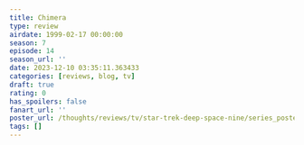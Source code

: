 ```yaml
---
title: Chimera
type: review
airdate: 1999-02-17 00:00:00
season: 7
episode: 14
season_url: ''
date: 2023-12-10 03:35:11.363433
categories: [reviews, blog, tv]
draft: true
rating: 0
has_spoilers: false
fanart_url: ''
poster_url: /thoughts/reviews/tv/star-trek-deep-space-nine/series_poster.jpg
tags: []
---
```


